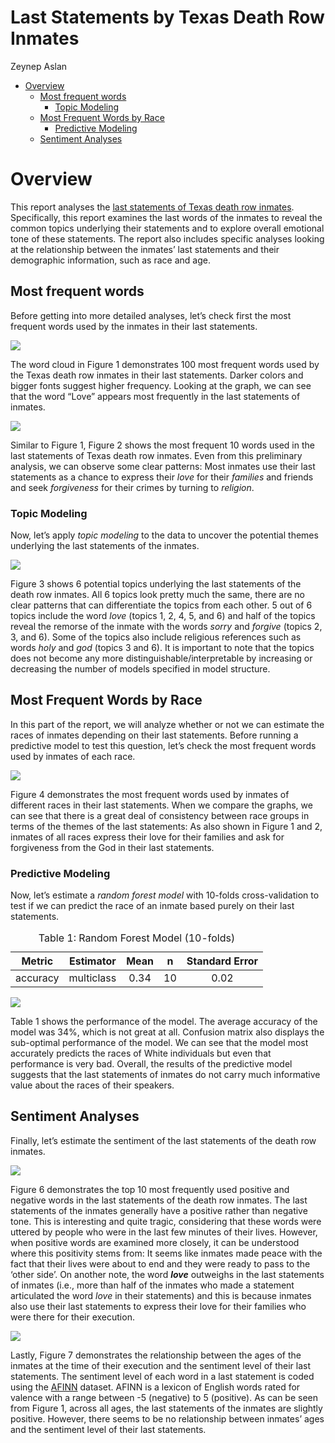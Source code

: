 Last Statements by Texas Death Row Inmates
================
Zeynep Aslan

-   [Overview](#overview)
    -   [Most frequent words](#most-frequent-words)
        -   [Topic Modeling](#topic-modeling)
    -   [Most Frequent Words by Race](#most-frequent-words-by-race)
        -   [Predictive Modeling](#predictive-modeling)
    -   [Sentiment Analyses](#sentiment-analyses)

<!-- IMPORTANT: To be able to reproduce this report, you need the death_row.csv data. Use Data_Scraping.R file to generate this data before trying to reproduce this report.
-->

# Overview

This report analyses the [last statements of Texas death row
inmates](https://www.tdcj.texas.gov/death_row/dr_executed_offenders.html).
Specifically, this report examines the last words of the inmates to
reveal the common topics underlying their statements and to explore
overall emotional tone of these statements. The report also includes
specific analyses looking at the relationship between the inmates’ last
statements and their demographic information, such as race and age.

## Most frequent words

Before getting into more detailed analyses, let’s check first the most
frequent words used by the inmates in their last statements.

<img src="Last_Statements_files/figure-gfm/word-cloud-1.png" style="display: block; margin: auto auto auto 0;" />

The word cloud in Figure 1 demonstrates 100 most frequent words used by
the Texas death row inmates in their last statements. Darker colors and
bigger fonts suggest higher frequency. Looking at the graph, we can see
that the word “Love” appears most frequently in the last statements of
inmates.

<img src="Last_Statements_files/figure-gfm/common-words-1.png" style="display: block; margin: auto auto auto 0;" />

Similar to Figure 1, Figure 2 shows the most frequent 10 words used in
the last statements of Texas death row inmates. Even from this
preliminary analysis, we can observe some clear patterns: Most inmates
use their last statements as a chance to express their *love* for their
*families* and friends and seek *forgiveness* for their crimes by
turning to *religion*.

### Topic Modeling

Now, let’s apply *topic modeling* to the data to uncover the potential
themes underlying the last statements of the inmates.

![](Last_Statements_files/figure-gfm/topic-modeling-1.png)<!-- -->

Figure 3 shows 6 potential topics underlying the last statements of the
death row inmates. All 6 topics look pretty much the same, there are no
clear patterns that can differentiate the topics from each other. 5 out
of 6 topics include the word *love* (topics 1, 2, 4, 5, and 6) and half
of the topics reveal the remorse of the inmate with the words *sorry*
and *forgive* (topics 2, 3, and 6). Some of the topics also include
religious references such as words *holy* and *god* (topics 3 and 6). It
is important to note that the topics does not become any more
distinguishable/interpretable by increasing or decreasing the number of
models specified in model structure.

## Most Frequent Words by Race

In this part of the report, we will analyze whether or not we can
estimate the races of inmates depending on their last statements. Before
running a predictive model to test this question, let’s check the most
frequent words used by inmates of each race.

<img src="Last_Statements_files/figure-gfm/by-race-1.png" style="display: block; margin: auto auto auto 0;" />

Figure 4 demonstrates the most frequent words used by inmates of
different races in their last statements. When we compare the graphs, we
can see that there is a great deal of consistency between race groups in
terms of the themes of the last statements: As also shown in Figure 1
and 2, inmates of all races express their love for their families and
ask for forgiveness from the God in their last statements.

### Predictive Modeling

Now, let’s estimate a *random forest model* with 10-folds
cross-validation to test if we can predict the race of an inmate based
purely on their last statements.

<table>
<caption>
Table 1: Random Forest Model (10-folds)
</caption>
<thead>
<tr>
<th style="text-align:center;">
Metric
</th>
<th style="text-align:center;">
Estimator
</th>
<th style="text-align:center;">
Mean
</th>
<th style="text-align:center;">
n
</th>
<th style="text-align:center;">
Standard Error
</th>
</tr>
</thead>
<tbody>
<tr>
<td style="text-align:center;">
accuracy
</td>
<td style="text-align:center;">
multiclass
</td>
<td style="text-align:center;">
0.34
</td>
<td style="text-align:center;">
10
</td>
<td style="text-align:center;">
0.02
</td>
</tr>
</tbody>
</table>

![](Last_Statements_files/figure-gfm/predictive-modeling-1.png)<!-- -->

Table 1 shows the performance of the model. The average accuracy of the
model was 34%, which is not great at all. Confusion matrix also displays
the sub-optimal performance of the model. We can see that the model most
accurately predicts the races of White individuals but even that
performance is very bad. Overall, the results of the predictive model
suggests that the last statements of inmates do not carry much
informative value about the races of their speakers.

## Sentiment Analyses

Finally, let’s estimate the sentiment of the last statements of the
death row inmates.

![](Last_Statements_files/figure-gfm/bing-1.png)<!-- -->

Figure 6 demonstrates the top 10 most frequently used positive and
negative words in the last statements of the death row inmates. The last
statements of the inmates generally have a positive rather than negative
tone. This is interesting and quite tragic, considering that these words
were uttered by people who were in the last few minutes of their lives.
However, when positive words are examined more closely, it can be
understood where this positivity stems from: It seems like inmates made
peace with the fact that their lives were about to end and they were
ready to pass to the ‘other side’. On another note, the word ***love***
outweighs in the last statements of inmates (i.e., more than half of the
inmates who made a statement articulated the word *love* in their
statements) and this is because inmates also use their last statements
to express their love for their families who were there for their
execution.

![](Last_Statements_files/figure-gfm/age-sentiment-1.png)<!-- -->

Lastly, Figure 7 demonstrates the relationship between the ages of the
inmates at the time of their execution and the sentiment level of their
last statements. The sentiment level of each word in a last statement is
coded using the
[AFINN](https://search.r-project.org/CRAN/refmans/textdata/html/lexicon_afinn.html)
dataset. AFINN is a lexicon of English words rated for valence with a
range between -5 (negative) to 5 (positive). As can be seen from Figure
1, across all ages, the last statements of the inmates are slightly
positive. However, there seems to be no relationship between inmates’
ages and the sentiment level of their last statements.
